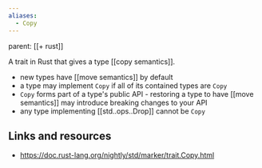 ```yaml
---
aliases:
  - Copy
---
```

parent: [[+ rust]]

A trait in Rust that gives a type [[copy semantics]].

- new types have [[move semantics]] by default
- a type may implement `Copy` if all of its contained types are `Copy`
- `Copy` forms part of a type's public API - restoring a type to have [[move semantics]] may introduce breaking changes to your API
- any type implementing [[std..ops..Drop]] cannot be `Copy`

## Links and resources

- https://doc.rust-lang.org/nightly/std/marker/trait.Copy.html